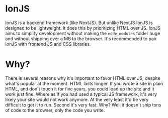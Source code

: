 # IonJS
IonJS is a backend framework (like NextJS). But unlike NextJS IonJS is designed to be lightweight. It does this by prioritizing HTML over JS. IonJS aims to simplify development without making the ```node_modules``` folder huge and without shipping over a MB to the browser. It's recommended to pair IonJS with frontend JS and CSS libraries.

# Why?
There is several reasons why it's important to favor HTML over JS, despite what's popular at the moment. HTML lasts longer. If you wrote a site in plain HTML, and don't touch it for five years, you could load up the site and it work just fine. Where as if you had used a typical JS framework, it's very likely your site would not work anymore. At the very least it'd be very difficult to get it to run. Second it's very fast. Why? Well it doesn't ship tons of code to the browser, only the code you write.
